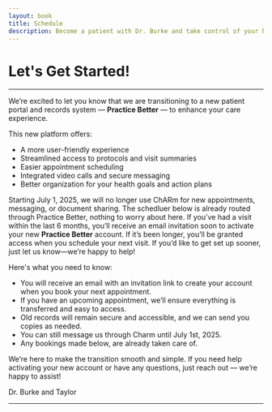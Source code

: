 ```yaml
---
layout: book
title: Schedule
description: Become a patient with Dr. Burke and take control of your health today! Take advantage of a complimentary meet and greet appointment with Dr. Tara Burke, NMD.
---
```

<div>
    <h1>Let's Get Started!</h1>
</div>

<!-- ***

To become a patient or to schedule your next appointment, please use the scheduling window below or call our office at <a href="tel:+{{site.functionalPhone}}">{{site.phone}}</a>. 

- New Patient Visit: $350

- Existing Patient Follow Up Appointments: $125

<sub>* Rates are subject to change.</sub> 

Please note the scheduler below requires payment up front for all patients. If you would prefer to pay at your visit, please call the office at <a href="tel:+{{site.functionalPhone}}">{{site.phone}}</a> to make an in-person appointment.

<b>If you are a potential patient wanting to see if Dr. Burke is the right fit for your health goals, she offers complimentary 15-minute Discovery Calls, which can be scheduled below.</b>

***

Being present in person allows us to accurately measure vital signs and conduct a comprehensive health assessment, and helps us confirm the ongoing suitability and safety of treatment.

Please review the FAQ to learn more. -->

***

We’re excited to let you know that we are transitioning to a new patient portal and records system — **Practice Better** — to enhance your care experience.

This new platform offers:

- A more user-friendly experience
- Streamlined access to protocols and visit summaries
- Easier appointment scheduling
- Integrated video calls and secure messaging
- Better organization for your health goals and action plans

Starting July 1, 2025, we will no longer use ChARm for new appointments, messaging, or document sharing. The schedluer below is already routed through Practice Better, nothing to worry about here. If you’ve had a visit within the last 6 months, you’ll receive an email invitation soon to activate your new **Practice Better** account. If it’s been longer, you’ll be granted access when you schedule your next visit. If you’d like to get set up sooner, just let us know—we’re happy to help!

Here's what you need to know:

- You will receive an email with an invitation link to create your account when you book your next appointment.
- If you have an upcoming appointment, we’ll ensure everything is transferred and easy to access.
- Old records will remain secure and accessible, and we can send you copies as needed.
- You can still message us through Charm until July 1st, 2025.
- Any bookings made below, are already taken care of.

We’re here to make the transition smooth and simple. If you need help activating your new account or have any questions, just reach out — we’re happy to assist!

Dr. Burke and Taylor 

***